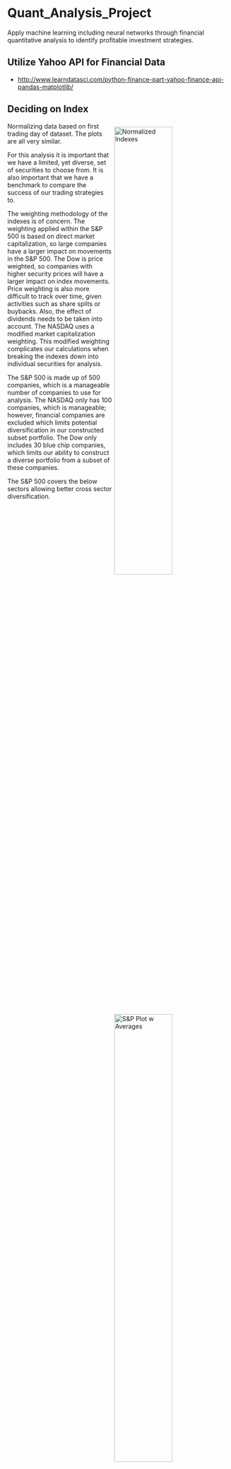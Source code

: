 # Quant_Analysis_Project  
Apply machine learning including neural networks through financial quantitative analysis to identify profitable investment strategies.  

## Utilize Yahoo API for Financial Data  
* http://www.learndatasci.com/python-finance-part-yahoo-finance-api-pandas-matplotlib/

## Deciding on Index  

<img align="right" src="/plots/saved_plots/indexed_instruments_plot.png" alt="Normalized Indexes" width=51% hspace=1% vspace=2%>   

<img align="right" src="/plots/saved_plots/^GSPC_None_plot.png" alt="S&P Plot w Averages" width=51% hspace=1% vspace=2%>  

Normalizing data based on first trading day of dataset. The plots are all very similar.

For this analysis it is important that we have a limited, yet diverse, set of securities to choose from. It is also important that we have a benchmark to compare the success of our trading strategies to.  

The weighting methodology of the indexes is of concern. The weighting applied within the S&P 500 is based on direct market capitalization, so large companies have a larger impact on movements in the S&P 500. The Dow is price weighted, so companies with higher security prices will have a larger impact on index movements. Price weighting is also more difficult to track over time, given activities such as share splits or buybacks. Also, the effect of dividends needs to be taken into account. The NASDAQ uses a modified market capitalization weighting. This modified weighting complicates our calculations when breaking the indexes down into individual securities for analysis.  

The S&P 500 is made up of 500 companies, which is a manageable number of companies to use for analysis. The NASDAQ only has 100 companies, which is manageable; however, financial companies are excluded which limits potential diversification in our constructed subset portfolio. The Dow only includes 30 blue chip companies, which limits our ability to construct a diverse portfolio from a subset of these companies.

The S&P 500 covers the below sectors allowing better cross sector diversification.

<img align="center" src="/plots/saved_plots/snp_sector_weighting.png" alt="S&P 500 Sector Weighting" width=90% hspace=1% vspace=2%>  

* http://siblisresearch.com/data/sp-500-sector-weightings/


Based on this initial analysis of three common indexes, the S&P 500 will be used as the benchmark and a portfolio will be constructed from a subset of the companies within the S&P 500.

## Analysis of a Technical Trading Strategy's Effectiveness

As a first step in developing a trading algorithm, the application of a technical trading strategy was implemented. This strategy may or may not be incorporated into the final portfolio construction and trading strategy, but it is none-the-less a good exercise. That being said, I am a bit torn about the use of technical trading strategies. I am a CFA Charterholder and trading based on technical indicators is against everything that the Efficient Market Hypothesis (EMH) teaches. It is typically assumed by fundamental analysts that developed markets are Strong-Form EMH; however, I feel this presents a conundrum.

**The strom-form EMH implies that the market is efficient, reflects all information (both public and private), future rates of return are independent of past rates of return, and security prices adjust nearly instantaneously to new information; therefore, no investor should be able to profit above the average investor even with new information.**

* The conundrum; why would you ever conduct fundamental analysis if all available information is already incorporated into a security price?
* To go beyond that; if all available information has already been incorporated into a security price, then why would you trade based on anything other than the security price (past and present)?

This is not my position, but I do feel it is important to acknowledge technical trading techniques (with a grain of salt).

<img align="right" src="/plots/saved_plots/^GSPC_None_plot.png" alt="S&P Plot w Averages" width=70% hspace=1% vspace=2%>  

In the plot of the S&P 500 index to the right, you can see plots of both a 20 day rolling average ("short avg") and 100 day rolling average ("long avg"). From looking at the plot, you can see that if you were to execute long/short trades anytime the short-term rolling average and the price of the S&P 500 move from below/above the long-term rolling average to above/below, you might be able to generate profit.

<img align="left" src="/plots/saved_plots/^GSPC_20_100_plot.png" alt="S&P Plot w 20/100" width=70% hspace=1% vspace=2%>

Let's try it! In the plot below, the green line represents the value of an investment that was made on the first trading day of 2000 in the same amount as the value of the S&P at the time. It does show some potential, but what happened in the periods 2010 through mid-2012 and early-2014 through early-2016? Well, maybe that proves technical trading strategies just don't work? Or, maybe the arbitrary use of 20 day and 100 day rolling averages doesn't work?

The use of 20 day and 100 day averages kind of makes sense. The 20 day average happens inside of a month and the 100 day average happens just outside of a quarter. By trading on these two averages, you potentially capture the effects of quarterly reports from companies being released by straddling earnings calls. This is one thought. There are however other milestones that could be straddled; though, it is difficult to say if this is a factor at all. If it is, it does make sense to look at rolling windows as long as just over one year and potentially as short as 5 days (inside of one week). Let's run this analysis and see what happens.

I have run the analysis and now have to decide whether, or not, to post this publicly. I may have just come up with a $1,000,000 strategy!!!

<img align="right" src="/plots/saved_plots/^IXIC_115_120_norm_plot.png" alt="S&P Plot w 115/120" width=70% hspace=30% vspace=2%>

The chart to the right represents an annual return of 9.09%. Or a 339% return since January 1st, 2000 --- $1.00 becomes $4.39. Not bad, but is this a million dollar idea? My guess is "no". It took me not much time to find rolling averages that would perform like this. I can't imagine others have not done the same.

**“There is no such thing as a new idea. It is impossible. We simply take a lot of old ideas and put them into a sort of mental kaleidoscope. We give them a turn and they make new and curious combinations. We keep on turning and making new combinations indefinitely; but they are the same old pieces of colored glass that have been in use through all the ages.” -- Mark Twain**

Why is this not a million dollar idea --- *over-fitting*. I many combinations of short and long rolling averages to find the one that would perform the best.

<br/><br/><br/><br/><br/><br/><br/><br/><br/><br/><br/><br/><br/><br/><br/><br/><br/><br/><br/><br/><br/><br/>

##### Peformance of All Short/Long Avg Strategies Applied to ^IXIC:

|**L\S**|   10|   25|   40|   55|   70|   85|  100|  115|  130|  145|  160|  175|  190|  205|  220|  235|  250|  265|  280|  295|  310|  325|  340|  355|  370|  385|
|:------|:---:|:---:|:---:|:---:|:---:|:---:|:---:|:---:|:---:|:---:|:---:|:---:|:---:|:---:|:---:|:---:|:---:|:---:|:---:|:---:|:---:|:---:|:---:|:---:|:---:|:---:|
| **30**|0.624|0.462| N/A | N/A | N/A | N/A | N/A | N/A | N/A | N/A | N/A | N/A | N/A | N/A | N/A | N/A | N/A | N/A | N/A | N/A | N/A | N/A | N/A | N/A | N/A | N/A |
| **45**|1.334|1.063|1.849| N/A | N/A | N/A | N/A | N/A | N/A | N/A | N/A | N/A | N/A | N/A | N/A | N/A | N/A | N/A | N/A | N/A | N/A | N/A | N/A | N/A | N/A | N/A |
| **60**|1.591|0.498|1.533|1.270| N/A | N/A | N/A | N/A | N/A | N/A | N/A | N/A | N/A | N/A | N/A | N/A | N/A | N/A | N/A | N/A | N/A | N/A | N/A | N/A | N/A | N/A |
| **75**|1.963|0.932|1.366|0.716|2.010| N/A | N/A | N/A | N/A | N/A | N/A | N/A | N/A | N/A | N/A | N/A | N/A | N/A | N/A | N/A | N/A | N/A | N/A | N/A | N/A | N/A |
| **90**|1.275|0.831|1.136|1.700|1.630|1.029| N/A | N/A | N/A | N/A | N/A | N/A | N/A | N/A | N/A | N/A | N/A | N/A | N/A | N/A | N/A | N/A | N/A | N/A | N/A | N/A |
|**105**|1.038|0.752|0.937|0.898|0.556|0.748|0.855| N/A | N/A | N/A | N/A | N/A | N/A | N/A | N/A | N/A | N/A | N/A | N/A | N/A | N/A | N/A | N/A | N/A | N/A | N/A |
|**120**|0.558|0.761|1.913|1.276|0.632|1.071|1.753|4.421| N/A | N/A | N/A | N/A | N/A | N/A | N/A | N/A | N/A | N/A | N/A | N/A | N/A | N/A | N/A | N/A | N/A | N/A |
|**135**|0.598|1.065|2.766|2.346|1.786|1.921|2.165|2.371|1.569| N/A | N/A | N/A | N/A | N/A | N/A | N/A | N/A | N/A | N/A | N/A | N/A | N/A | N/A | N/A | N/A | N/A |
|**150**|0.656|1.065|2.035|2.254|1.324|1.654|1.869|1.105|1.220|0.880| N/A | N/A | N/A | N/A | N/A | N/A | N/A | N/A | N/A | N/A | N/A | N/A | N/A | N/A | N/A | N/A |
|**165**|1.023|1.544|2.617|2.268|2.424|2.147|1.646|1.735|1.303|1.422|1.970| N/A | N/A | N/A | N/A | N/A | N/A | N/A | N/A | N/A | N/A | N/A | N/A | N/A | N/A | N/A |
|**180**|1.280|1.889|2.304|1.893|2.479|2.037|1.523|0.855|2.076|3.449|2.687|2.078| N/A | N/A | N/A | N/A | N/A | N/A | N/A | N/A | N/A | N/A | N/A | N/A | N/A | N/A |
|**195**|1.322|2.901|2.262|2.146|2.651|2.102|2.431|2.144|1.993|3.047|2.650|2.042|2.874| N/A | N/A | N/A | N/A | N/A | N/A | N/A | N/A | N/A | N/A | N/A | N/A | N/A |
|**210**|1.472|2.567|1.641|1.478|1.917|2.091|3.068|3.543|3.701|2.782|2.525|2.350|1.994|1.813| N/A | N/A | N/A | N/A | N/A | N/A | N/A | N/A | N/A | N/A | N/A | N/A |
|**225**|1.570|1.955|1.324|1.252|2.291|2.185|2.300|2.915|2.243|2.028|1.685|1.763|1.544|1.775|3.606| N/A | N/A | N/A | N/A | N/A | N/A | N/A | N/A | N/A | N/A | N/A |
|**240**|1.645|1.433|0.916|1.144|2.039|2.036|1.743|1.953|1.741|1.939|1.465|1.323|1.787|2.778|1.737|1.523| N/A | N/A | N/A | N/A | N/A | N/A | N/A | N/A | N/A | N/A |
|**255**|1.539|1.802|1.394|1.765|1.514|1.370|1.739|1.493|1.839|1.465|1.644|1.786|1.859|1.738|1.601|1.552|1.714| N/A | N/A | N/A | N/A | N/A | N/A | N/A | N/A | N/A |
|**270**|2.174|1.529|1.605|1.607|1.323|1.040|1.775|2.181|1.658|1.952|2.139|1.863|1.417|1.680|2.734|2.628|2.344|3.056| N/A | N/A | N/A | N/A | N/A | N/A | N/A | N/A |
|**285**|2.139|1.553|1.317|1.660|1.490|1.449|1.593|1.682|1.581|2.227|1.699|1.634|2.129|2.878|2.757|2.737|3.168|3.020|2.443| N/A | N/A | N/A | N/A | N/A | N/A | N/A |
|**300**|1.675|1.311|1.213|1.628|1.210|1.159|1.412|1.413|1.268|1.431|1.474|1.681|1.720|2.305|2.353|2.972|2.683|2.521|2.558|2.504| N/A | N/A | N/A | N/A | N/A | N/A |
|**315**|1.223|0.895|1.206|1.423|1.005|0.974|0.986|1.155|1.455|1.450|1.354|1.447|1.689|2.117|2.533|2.037|2.408|2.212|1.947|1.798|1.620| N/A | N/A | N/A | N/A | N/A |
|**330**|1.262|0.886|1.480|0.992|0.964|0.898|1.105|0.949|1.188|1.129|1.205|1.335|2.203|2.414|2.197|2.173|1.912|1.639|1.385|1.358|1.376|1.224| N/A | N/A | N/A | N/A |
|**345**|1.564|1.503|1.865|1.058|1.331|1.284|0.902|1.078|1.355|1.310|1.682|2.757|2.624|2.994|2.815|2.203|2.005|1.500|1.430|1.468|1.842|1.663|1.525| N/A | N/A | N/A |
|**360**|1.703|1.712|1.867|1.076|1.449|2.012|1.288|1.479|1.774|1.669|2.638|2.977|2.907|3.552|2.644|2.233|1.620|1.568|1.628|2.164|1.781|1.666|1.809|1.556| N/A | N/A |
|**375**|1.675|1.708|2.035|1.506|1.975|1.713|1.530|2.033|2.344|2.375|3.494|3.222|3.231|2.946|2.491|1.761|1.582|1.543|1.777|1.879|1.832|1.784|2.119|2.305|2.224| N/A |

In addition, this was done for the NASDAQ, S&P500, and DOW. The NASDAQ results were picked, because they were the best. There is no guarantee that applying these rolling averages will outperform the underlying security into the future. If the behavior of the underlying security changes, it could go from profitable to generating losses. Periods of losses can be seen in the line representing the strategy. If the market were to go back to its behavior during one of these times, it could generate losses; and if long enough, it could wipe out any profits. Another characteristic worth noting is the increased volatility of the trading strategy versus the underlying security. This seems to represent the classic risk-reward trade off.

## What do we do next? Wait and see...
